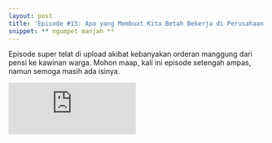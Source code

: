 ```yaml
---
layout: post
title: 'Episode #13: Apa yang Membuat Kita Betah Bekerja di Perusahaan'
snippet: ** ngumpet manjah **
---
```

Episode super telat di upload akibat kebanyakan orderan manggung dari pensi ke kawinan warga. 
Mohon maap, kali ini episode setengah ampas, namun semoga masih ada isinya.


<iframe src="https://anchor.fm/randomops/embed/episodes/Episode-14-Apa-yang-Membuat-Kita-Betah-Bekerja-di-Perusahaan-e383cq/a-aak7te" height="102px" width="250px" frameborder="0" scrolling="no"></iframe>
